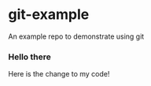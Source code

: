 # git-example

An example repo to demonstrate using git

### Hello there

Here is the change to my code!
